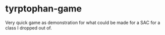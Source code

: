 # tyrptophan-game
Very quick game as demonstration for what could be made for a SAC for a class I dropped out of.
